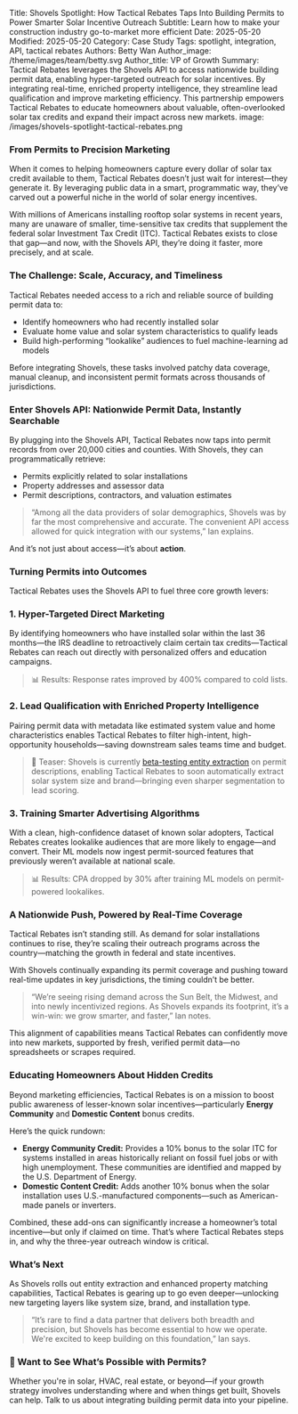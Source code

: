 Title: Shovels Spotlight: How Tactical Rebates Taps Into Building Permits to Power Smarter Solar Incentive Outreach
Subtitle: Learn how to make your construction industry go-to-market more efficient
Date: 2025-05-20
Modified: 2025-05-20
Category: Case Study
Tags: spotlight, integration, API, tactical rebates
Authors: Betty Wan
Author_image: /theme/images/team/betty.svg
Author_title: VP of Growth
Summary: Tactical Rebates leverages the Shovels API to access nationwide building permit data, enabling hyper-targeted outreach for solar incentives. By integrating real-time, enriched property intelligence, they streamline lead qualification and improve marketing efficiency. This partnership empowers Tactical Rebates to educate homeowners about valuable, often-overlooked solar tax credits and expand their impact across new markets.
image: /images/shovels-spotlight-tactical-rebates.png


### From Permits to Precision Marketing

When it comes to helping homeowners capture every dollar of solar tax credit available to them, Tactical Rebates doesn’t just wait for interest—they generate it. By leveraging public data in a smart, programmatic way, they’ve carved out a powerful niche in the world of solar energy incentives.

With millions of Americans installing rooftop solar systems in recent years, many are unaware of smaller, time-sensitive tax credits that supplement the federal solar Investment Tax Credit (ITC). Tactical Rebates exists to close that gap—and now, with the Shovels API, they’re doing it faster, more precisely, and at scale.

### The Challenge: Scale, Accuracy, and Timeliness

Tactical Rebates needed access to a rich and reliable source of building permit data to:

- Identify homeowners who had recently installed solar
- Evaluate home value and solar system characteristics to qualify leads
- Build high-performing “lookalike” audiences to fuel machine-learning ad models

Before integrating Shovels, these tasks involved patchy data coverage, manual cleanup, and inconsistent permit formats across thousands of jurisdictions.

### Enter Shovels API: Nationwide Permit Data, Instantly Searchable

By plugging into the Shovels API, Tactical Rebates now taps into permit records from over 20,000 cities and counties. With Shovels, they can programmatically retrieve:

- Permits explicitly related to solar installations
- Property addresses and assessor data
- Permit descriptions, contractors, and valuation estimates

> “Among all the data providers of solar demographics, Shovels was by far the most comprehensive and accurate. The convenient API access allowed for quick integration with our systems,” Ian explains.

And it’s not just about access—it’s about **action**.

### Turning Permits into Outcomes

Tactical Rebates uses the Shovels API to fuel three core growth levers:

### 1. **Hyper-Targeted Direct Marketing**

By identifying homeowners who have installed solar within the last 36 months—the IRS deadline to retroactively claim certain tax credits—Tactical Rebates can reach out directly with personalized offers and education campaigns.

> 📊 Results: Response rates improved by 400% compared to cold lists. 

### 2. **Lead Qualification with Enriched Property Intelligence**

Pairing permit data with metadata like estimated system value and home characteristics enables Tactical Rebates to filter high-intent, high-opportunity households—saving downstream sales teams time and budget.

> 🚀 Teaser: Shovels is currently [beta-testing entity extraction](https://www.linkedin.com/posts/rbuckley_entity-extraction-is-coming-to-shovels-activity-7325555112465043456-8yqS?utm_source=share&utm_medium=member_desktop&rcm=ACoAAAKy-DcBGcxvhjSmlTpcGyLEpFzA9BinkJ4) on permit descriptions, enabling Tactical Rebates to soon automatically extract solar system size and brand—bringing even sharper segmentation to lead scoring.

### 3. **Training Smarter Advertising Algorithms**

With a clean, high-confidence dataset of known solar adopters, Tactical Rebates creates lookalike audiences that are more likely to engage—and convert. Their ML models now ingest permit-sourced features that previously weren’t available at national scale.

> 📊 Results: CPA dropped by 30% after training ML models on permit-powered lookalikes.

### A Nationwide Push, Powered by Real-Time Coverage

Tactical Rebates isn’t standing still. As demand for solar installations continues to rise, they’re scaling their outreach programs across the country—matching the growth in federal and state incentives.

With Shovels continually expanding its permit coverage and pushing toward real-time updates in key jurisdictions, the timing couldn’t be better.

> “We’re seeing rising demand across the Sun Belt, the Midwest, and into newly incentivized regions. As Shovels expands its footprint, it’s a win-win: we grow smarter, and faster,” Ian notes.

This alignment of capabilities means Tactical Rebates can confidently move into new markets, supported by fresh, verified permit data—no spreadsheets or scrapes required.

### Educating Homeowners About Hidden Credits

Beyond marketing efficiencies, Tactical Rebates is on a mission to boost public awareness of lesser-known solar incentives—particularly **Energy Community** and **Domestic Content** bonus credits.

Here’s the quick rundown:

- **Energy Community Credit:** Provides a 10% bonus to the solar ITC for systems installed in areas historically reliant on fossil fuel jobs or with high unemployment. These communities are identified and mapped by the U.S. Department of Energy.
- **Domestic Content Credit:** Adds another 10% bonus when the solar installation uses U.S.-manufactured components—such as American-made panels or inverters.

Combined, these add-ons can significantly increase a homeowner’s total incentive—but only if claimed on time. That’s where Tactical Rebates steps in, and why the three-year outreach window is critical.

### What’s Next

As Shovels rolls out entity extraction and enhanced property matching capabilities, Tactical Rebates is gearing up to go even deeper—unlocking new targeting layers like system size, brand, and installation type.

> “It’s rare to find a data partner that delivers both breadth and precision, but Shovels has become essential to how we operate. We're excited to keep building on this foundation,” Ian says.

### 📣 Want to See What’s Possible with Permits?

Whether you're in solar, HVAC, real estate, or beyond—if your growth strategy involves understanding where and when things get built, Shovels can help. Talk to us about integrating building permit data into your pipeline.